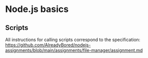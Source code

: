# Node.js basics

## Scripts

All instructions for calling scripts correspond to the specification:
https://github.com/AlreadyBored/nodejs-assignments/blob/main/assignments/file-manager/assignment.md
